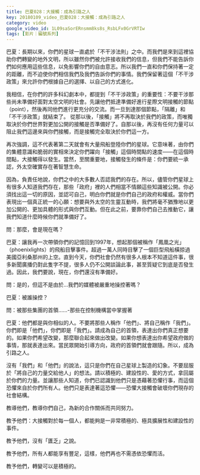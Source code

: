 ```yaml
---
title: 巴夏028：大接觸：成為引路之人
key: 20180109_video_巴夏028：大接觸：成為引路之人
category: video
google_video_id: 1L09saSorERnsmm8ks8s_RsbLFx0GrVRTIw
tags: [影片｜編號系列]
---
```


巴夏：長期以來，你們的星球一直處於「不干涉法則」之中。而我們是來到這裡協助你們轉變的地外文明，所以雖然你們被允許接收我們的信息，但我們不能告訴你們如何應用這些信息，以免影響你們的自由意志。所以我們一直和你們保持著一定的距離，而不迫使你們相信我們及我們告訴你們的事情。我們保留著這個「不干涉政策」來允許你們根據自己的選擇、以自己的方式進化。

我相信，在你們的許多科幻劇本中，都提到「不干涉政策」的重要性：不要干涉那些尚未準備好面對太空文明的社會。先讓他們抵達準備好進行星際文明接觸的節點（point），然後再同他們進行更充分的交流。而一旦到達那個節點，「隔離」和「不干涉政策」就結束了。
從那以後，「接觸」將不再取決於我們的政策，而唯獨取決於你們世界對更加公開的接觸是否準備好了。自那以後，再沒有任何力量可以阻止我們這邊來與你們接觸，而是接觸完全取決於你們這一方。

再次強調，這不代表著第二天就會有大量飛船登陸你們的星球。它意味著，由你們的集體意識和脆弱的實相來決定你們躍向「接觸」這個時間點的速度——在這個時間點，大接觸得以發生。當然，至關重要地，接觸發生的條件是：你們要統一承認，外太空確實存在著智慧生命。

因為，負責任地說，你們之中的大多數人否認我們的存在。所以，儘管你們星球上有很多人知道我們存在，那些「政府」裡的人們相當不情願這些知識被公開。你必須找出這一切的原因，並認可自己，明白你們就是你們自己的政府和權威。當你們表現出一個真正統一的心願：想要與外太空的生靈互動時，我們將毫不猶豫地以更加公開的、更加具體的形式與你們互動。但在此之前，要靠你們自己去推動它，讓我們知道什麼時候你們就準備好了。

問：那麼，會是現在嗎？

巴夏：讓我再一次帶領你們的記憶回到1997年，想起那個被稱作「鳳凰之光」（phoenixlights）的飛船目擊事件。超過一萬人同時目擊了一個巨型飛船橫掠過美國亞利桑那州的上空。直到今天，你們社會仍然有很多人根本不知道這件事，很多新聞廣播仍對此隻字不提，很多人仍不公開談論此事，甚至質疑它到底是否發生過。因此，我們要說，現在，你們還沒有準備好。

問：是的，但這不是由於…我們的媒體被嚴重地操控著嗎？

巴夏：被誰操控？

問：被那些集團的首領……-那些在控制機構當中掌握著

巴夏：他們都是與你相似的人。不要將那些人稱作「他們」、將自己稱作「我們」。你們即是「他們」，你們即是「我們」。請成為自己的首領，表達出你們真正想要的。如果你們希望改變，那麼聯合起來做出改變。如果你想表達出你希望政府做的事情，那就表達出來。當民眾開始引導方向，政府的首領們就會跟隨。所以，成為引路之人。

沒有「我們」和「他們」的說法，這只是你們在自己星球上製造的幻象。不要屈服於「將自己的力量交給他人」的想法。請以積極的、建設性的、愛的方式，拿回屬於你們的力量。並讓那些人知道，你們已認識到他們只是憑藉著恐懼行事，而這個恐懼來自於你們所有人。他們只是表達著這恐懼——恐懼大接觸會破壞你們現存的社會結構。

教導他們，教導你們自己，為新的合作關係而共同努力。

教予他們：大接觸對於每一個人，都能夠是一非常積極的、極具擴展性和建設性的事件。

教予他們，沒有「匱乏」之說。

教予他們，所有人都能享有豐足，這樣，他們再也不需憑依恐懼而活。

教予他們，轉變可以是積極的。
